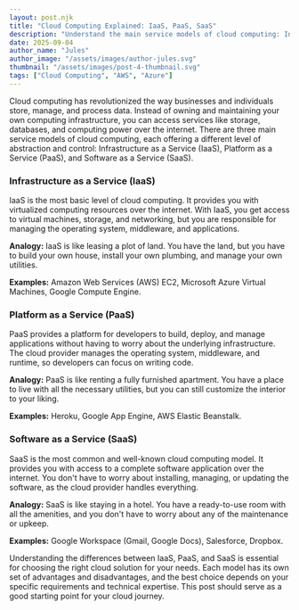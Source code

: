 ```yaml
---
layout: post.njk
title: "Cloud Computing Explained: IaaS, PaaS, SaaS"
description: "Understand the main service models of cloud computing: Infrastructure as a Service (IaaS), Platform as a Service (PaaS), and Software as a Service (SaaS)."
date: 2025-09-04
author_name: "Jules"
author_image: "/assets/images/author-jules.svg"
thumbnail: "/assets/images/post-4-thumbnail.svg"
tags: ["Cloud Computing", "AWS", "Azure"]
---
```


Cloud computing has revolutionized the way businesses and individuals store, manage, and process data. Instead of owning and maintaining your own computing infrastructure, you can access services like storage, databases, and computing power over the internet. There are three main service models of cloud computing, each offering a different level of abstraction and control: Infrastructure as a Service (IaaS), Platform as a Service (PaaS), and Software as a Service (SaaS).

### Infrastructure as a Service (IaaS)

IaaS is the most basic level of cloud computing. It provides you with virtualized computing resources over the internet. With IaaS, you get access to virtual machines, storage, and networking, but you are responsible for managing the operating system, middleware, and applications.

**Analogy:** IaaS is like leasing a plot of land. You have the land, but you have to build your own house, install your own plumbing, and manage your own utilities.

**Examples:** Amazon Web Services (AWS) EC2, Microsoft Azure Virtual Machines, Google Compute Engine.

### Platform as a Service (PaaS)

PaaS provides a platform for developers to build, deploy, and manage applications without having to worry about the underlying infrastructure. The cloud provider manages the operating system, middleware, and runtime, so developers can focus on writing code.

**Analogy:** PaaS is like renting a fully furnished apartment. You have a place to live with all the necessary utilities, but you can still customize the interior to your liking.

**Examples:** Heroku, Google App Engine, AWS Elastic Beanstalk.

### Software as a Service (SaaS)

SaaS is the most common and well-known cloud computing model. It provides you with access to a complete software application over the internet. You don't have to worry about installing, managing, or updating the software, as the cloud provider handles everything.

**Analogy:** SaaS is like staying in a hotel. You have a ready-to-use room with all the amenities, and you don't have to worry about any of the maintenance or upkeep.

**Examples:** Google Workspace (Gmail, Google Docs), Salesforce, Dropbox.

Understanding the differences between IaaS, PaaS, and SaaS is essential for choosing the right cloud solution for your needs. Each model has its own set of advantages and disadvantages, and the best choice depends on your specific requirements and technical expertise. This post should serve as a good starting point for your cloud journey.
